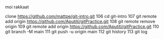 moi rakkaat

 clone https://github.com/mattpe/git-intro.git
106 cd git-intro
107 git remote add origin https://github.com/Aputiti/gitPractice.git
108 git remote remove origin
109 git remote add origin https://github.com/Aputiti/gitPractice.git
110 git branch -M main
111 git push -u origin main
112 git history
113 git log
